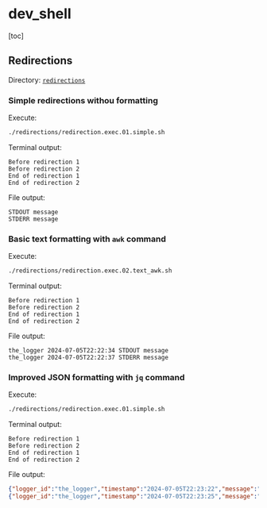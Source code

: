 # dev_shell

[toc]

## Redirections

Directory: [`redirections`](./redirections)

### Simple redirections withou formatting

Execute:

```bash
./redirections/redirection.exec.01.simple.sh
```

Terminal output:

```text/plain
Before redirection 1
Before redirection 2
End of redirection 1
End of redirection 2
```

File output:

```text/plain
STDOUT message
STDERR message
```

### Basic text formatting with `awk` command

Execute:

```bash
./redirections/redirection.exec.02.text_awk.sh
```

Terminal output:

```text/plain
Before redirection 1
Before redirection 2
End of redirection 1
End of redirection 2
```

File output:

```text/plain
the_logger 2024-07-05T22:22:34 STDOUT message
the_logger 2024-07-05T22:22:37 STDERR message
```

### Improved JSON formatting with `jq` command

Execute:

```bash
./redirections/redirection.exec.01.simple.sh
```

Terminal output:

```text/plain
Before redirection 1
Before redirection 2
End of redirection 1
End of redirection 2
```

File output:

```json
{"logger_id":"the_logger","timestamp":"2024-07-05T22:23:22","message":"STDOUT message"}
{"logger_id":"the_logger","timestamp":"2024-07-05T22:23:25","message":"STDERR message"}
```
